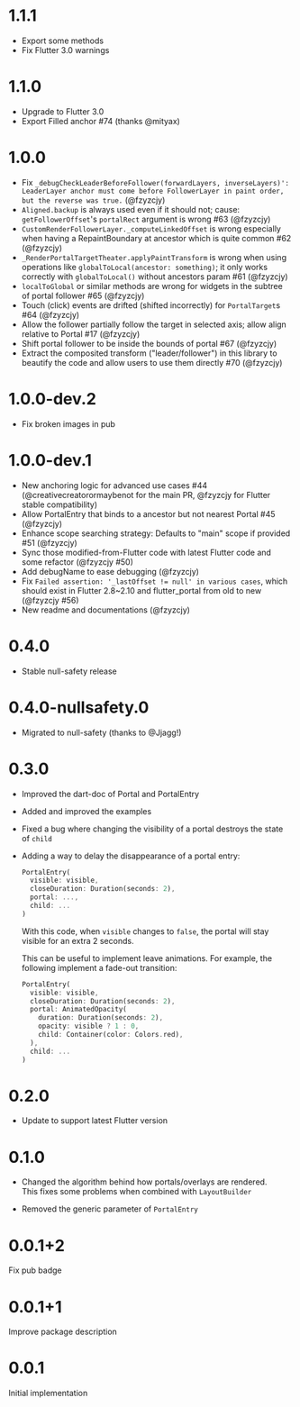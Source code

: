 # 1.1.1

* Export some methods
* Fix Flutter 3.0 warnings

# 1.1.0

* Upgrade to Flutter 3.0
* Export Filled anchor #74 (thanks @mityax)

# 1.0.0

* Fix `_debugCheckLeaderBeforeFollower(forwardLayers, inverseLayers)': LeaderLayer anchor must come before FollowerLayer in paint order, but the reverse was true.` (@fzyzcjy)
* `Aligned.backup` is always used even if it should not; cause: `getFollowerOffset`'s `portalRect` argument is wrong #63 (@fzyzcjy)
* `CustomRenderFollowerLayer._computeLinkedOffset` is wrong especially when having a RepaintBoundary at ancestor which is quite common #62 (@fzyzcjy)
* `_RenderPortalTargetTheater.applyPaintTransform` is wrong when using operations like `globalToLocal(ancestor: something)`; it only works correctly with `globalToLocal()` without ancestors param #61 (@fzyzcjy)
* `localToGlobal` or similar methods are wrong for widgets in the subtree of portal follower #65 (@fzyzcjy)
* Touch (click) events are drifted (shifted incorrectly) for `PortalTarget`s #64 (@fzyzcjy)
* Allow the follower partially follow the target in selected axis; allow align relative to Portal #17 (@fzyzcjy)
* Shift portal follower to be inside the bounds of portal #67 (@fzyzcjy)
* Extract the composited transform ("leader/follower") in this library to beautify the code and allow users to use them directly #70 (@fzyzcjy)

# 1.0.0-dev.2

* Fix broken images in pub

# 1.0.0-dev.1

* New anchoring logic for advanced use cases #44 (@creativecreatorormaybenot for the main PR, @fzyzcjy for Flutter stable compatibility)
* Allow PortalEntry that binds to a ancestor but not nearest Portal #45 (@fzyzcjy)
* Enhance scope searching strategy: Defaults to "main" scope if provided #51 (@fzyzcjy)
* Sync those modified-from-Flutter code with latest Flutter code and some refactor (@fzyzcjy #50)
* Add debugName to ease debugging (@fzyzcjy)
* Fix `Failed assertion: '_lastOffset != null' in various cases`, which should exist in Flutter 2.8~2.10 and flutter_portal from old to new (@fzyzcjy #56)
* New readme and documentations (@fzyzcjy)

# 0.4.0

- Stable null-safety release

# 0.4.0-nullsafety.0

- Migrated to null-safety (thanks to @Jjagg!)

# 0.3.0

- Improved the dart-doc of Portal and PortalEntry
- Added and improved the examples
- Fixed a bug where changing the visibility of a portal destroys the state of `child`
- Adding a way to delay the disappearance of a portal entry:

  ```dart
  PortalEntry(
    visible: visible,
    closeDuration: Duration(seconds: 2),
    portal: ...,
    child: ...
  )
  ```

  With this code, when `visible` changes to `false`, the portal will stay
  visible for an extra 2 seconds.

  This can be useful to implement leave animations.
  For example, the following implement a fade-out transition:

  ```dart
  PortalEntry(
    visible: visible,
    closeDuration: Duration(seconds: 2),
    portal: AnimatedOpacity(
      duration: Duration(seconds: 2),
      opacity: visible ? 1 : 0,
      child: Container(color: Colors.red),
    ),
    child: ...
  )
  ```

# 0.2.0

- Update to support latest Flutter version

# 0.1.0

- Changed the algorithm behind how portals/overlays are rendered.\
This fixes some problems when combined with `LayoutBuilder`

- Removed the generic parameter of `PortalEntry`

# 0.0.1+2

Fix pub badge

# 0.0.1+1

Improve package description

# 0.0.1

Initial implementation
